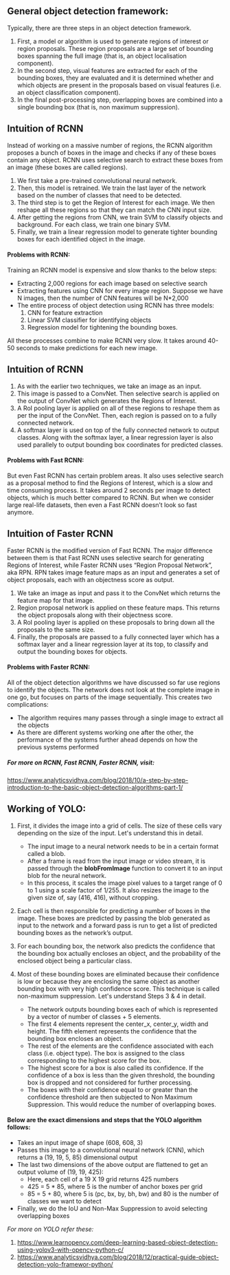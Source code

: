 ## General object detection framework:

Typically, there are three steps in an object detection framework.

1. First, a model or algorithm is used to generate regions of interest or region proposals. These region proposals are a large set of bounding boxes spanning the full image (that is, an object localisation component).
2. In the second step, visual features are extracted for each of the bounding boxes, they are evaluated and it is determined whether and which objects are present in the proposals based on visual features (i.e. an object classification component).
3. In the final post-processing step, overlapping boxes are combined into a single bounding box (that is, non maximum suppression).

## Intuition of RCNN

Instead of working on a massive number of regions, the RCNN algorithm proposes a bunch of boxes in the image and checks if any of these boxes contain any object. RCNN uses selective search to extract these boxes from an image (these boxes are called regions).

1. We first take a pre-trained convolutional neural network.
2. Then, this model is retrained. We train the last layer of the network based on the number of classes that need to be detected.
3. The third step is to get the Region of Interest for each image. We then reshape all these regions so that they can match the CNN input size.
4. After getting the regions from CNN, we train SVM to classify objects and background. For each class, we train one binary SVM.
5. Finally, we train a linear regression model to generate tighter bounding boxes for each identified object in the image.

#### Problems with RCNN:
Training an RCNN model is expensive and slow thanks to the below steps:

* Extracting 2,000 regions for each image based on selective search
* Extracting features using CNN for every image region. Suppose we have N images, then the number of CNN features will be N*2,000
* The entire process of object detection using RCNN has three models:
  1. CNN for feature extraction
  2. Linear SVM classifier for identifying objects
  3. Regression model for tightening the bounding boxes.

All these processes combine to make RCNN very slow. It takes around 40-50 seconds to make predictions for each new image.

## Intuition of RCNN

1. As with the earlier two techniques, we take an image as an input.
2. This image is passed to a ConvNet. Then selective search is applied on the output of ConvNet which generates the Regions of Interest.
3. A RoI pooling layer is applied on all of these regions to reshape them as per the input of the ConvNet. Then, each region is passed on to a fully connected network.
4. A softmax layer is used on top of the fully connected network to output classes. Along with the softmax layer, a linear regression layer is also used parallely to output bounding box coordinates for predicted classes.

#### Problems with Fast RCNN:

But even Fast RCNN has certain problem areas. It also uses selective search as a proposal method to find the Regions of Interest, which is a slow and time consuming process. It takes around 2 seconds per image to detect objects, which is much better compared to RCNN. But when we consider large real-life datasets, then even a Fast RCNN doesn’t look so fast anymore.

## Intuition of Faster RCNN

Faster RCNN is the modified version of Fast RCNN. The major difference between them is that Fast RCNN uses selective search for generating Regions of Interest, while Faster RCNN uses “Region Proposal Network”, aka RPN. RPN takes image feature maps as an input and generates a set of object proposals, each with an objectness score as output.

1. We take an image as input and pass it to the ConvNet which returns the feature map for that image.
2. Region proposal network is applied on these feature maps. This returns the object proposals along with their objectness score.
3. A RoI pooling layer is applied on these proposals to bring down all the proposals to the same size.
4. Finally, the proposals are passed to a fully connected layer which has a softmax layer and a linear regression layer at its top, to classify and output the bounding boxes for objects.

#### Problems with Faster RCNN:
All of the object detection algorithms we have discussed so far use regions to identify the objects. The network does not look at the complete image in one go, but focuses on parts of the image sequentially. This creates two complications:

* The algorithm requires many passes through a single image to extract all the objects
* As there are different systems working one after the other, the performance of the systems further ahead depends on how the previous systems performed

##### For more on RCNN, Fast RCNN, Faster RCNN, visit: 
https://www.analyticsvidhya.com/blog/2018/10/a-step-by-step-introduction-to-the-basic-object-detection-algorithms-part-1/

## Working of YOLO:

1. First, it divides the image into a grid of cells. The size of these cells vary depending on the size of the input. Let's understand this in detail.

	* The input image to a neural network needs to be in a certain format called a blob. 
	* After a frame is read from the input image or video stream, it is passed through the __blobFromImage__ function to convert it to an input blob for the neural network. 
	* In this process, it scales the image pixel values to a target range of 0 to 1 using a scale factor of 1/255. It also resizes the image to the given size of, say (416, 416), without cropping.

2. Each cell is then responsible for predicting a number of boxes in the image. These boxes are predicted by passing the blob generated as input to the network and a forward pass is run to get a list of predicted bounding boxes as the network’s output. 
3. For each bounding box, the network also predicts the confidence that the bounding box actually encloses an object, and the probability of the enclosed object being a particular class.
4. Most of these bounding boxes are eliminated because their confidence is low or because they are enclosing the same object as another bounding box with very high confidence score. This technique is called non-maximum suppression. 
Let's understand Steps 3 & 4 in detail.
	* The network outputs bounding boxes each of which is represented by a vector of number of classes + 5 elements.
	* The first 4 elements represent the center_x, center_y, width and height. The fifth element represents the confidence that the bounding box encloses an object.
	* The rest of the elements are the confidence associated with each class (i.e. object type). The box is assigned to the class corresponding to the highest score for the box.
	* The highest score for a box is also called its confidence. If the confidence of a box is less than the given threshold, the bounding box is dropped and not considered for further processing.
	* The boxes with their confidence equal to or greater than the confidence threshold are then subjected to Non Maximum Suppression. This would reduce the number of overlapping boxes.

#### Below are the exact dimensions and steps that the YOLO algorithm follows:

* Takes an input image of shape (608, 608, 3)
* Passes this image to a convolutional neural network (CNN), which returns a (19, 19, 5, 85) dimensional output
* The last two dimensions of the above output are flattened to get an output volume of (19, 19, 425):
	* Here, each cell of a 19 X 19 grid returns 425 numbers
	* 425 = 5 * 85, where 5 is the number of anchor boxes per grid
	* 85 = 5 + 80, where 5 is (pc, bx, by, bh, bw) and 80 is the number of classes we want to detect
* Finally, we do the IoU and Non-Max Suppression to avoid selecting overlapping boxes

_For more on YOLO refer these:_
1. https://www.learnopencv.com/deep-learning-based-object-detection-using-yolov3-with-opencv-python-c/
2. https://www.analyticsvidhya.com/blog/2018/12/practical-guide-object-detection-yolo-framewor-python/